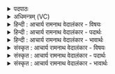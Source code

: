 <details><summary>पदपाठः</summary>

इरज्य꣢न्। अ꣣ग्ने। प्रथयस्व। जन्तु꣡भिः꣢। अ꣣स्मे꣡इति। रा꣡यः꣢꣯। अ꣣र्मत्य। अ। मर्त्य। सः꣢। द꣣र्शत꣡स्य꣢। व꣡पु꣢꣯षः। वि। रा꣣जसि। पृण꣡क्षि꣢। द꣡र्शत꣢म्। क्र꣡तु꣢꣯म्। १८१९।
</details>

<details><summary>अधिमन्त्रम् (VC)</summary>

- अग्निः
- अग्निः पावकः
- सतोबृहती
- पञ्चमः
</details>

<details><summary>हिन्दी : आचार्य रामनाथ वेदालंकार - विषयः</summary>

अगले मन्त्र में जगदीश्वर की स्तुति तथा उससे प्रार्थना की गयी है।
</details>

<details><summary>हिन्दी : आचार्य रामनाथ वेदालंकार - पदार्थः</summary>

पदार्थान्वयभाषाः -  हे (अमर्त्य) अमर (अग्ने) मार्गदर्शक परमात्मन् ! (इरज्यन्) सबके ईश्वर होते हुए आप (जन्तुभिः) उत्पन्न अभ्यास,वैराग्य,प्रणव-जप,मैत्री,करुणा,मुदिता,उपेक्षा,ज्योतिष्मती प्रज्ञा,ऋतम्भरा प्रज्ञा,समाधि आदियों से (अस्मे) हमारे लिए (रायः) अभ्युदय-निःश्रेयस रूप ऐश्वर्यों का (प्रथयस्व) विस्तार करो। (सः) वह प्रसिद्ध आप (दर्शतस्य) दर्शनीय वा आपके दर्शन में सहायक (वपुषः) अन्नमय,प्राणमय,मनोमय,विज्ञानमय,आनन्दमय रूप पञ्च शरीरों के (वि राजसि) विशिष्ट राजा हो। आप ही हमारे मन में (दर्शतम्) ज्ञान-दर्शन के साधन (क्रतुम्) सङ्कल्प को (पृणक्षि) संयुक्त करते हो ॥४॥
</details>

<details><summary>हिन्दी : आचार्य रामनाथ वेदालंकार - भावार्थः</summary>

भावार्थभाषाः -  जगदीश्वर की ही सहायता से योगसाधना में संलग्न उपासक अपने लक्ष्य की पूर्ति में सफल होते हैं ॥४॥
</details>

<details><summary>संस्कृत : आचार्य रामनाथ वेदालंकार - विषयः</summary>

अथ जगदीश्वरं स्तौति प्रार्थयते च।
</details>

<details><summary>संस्कृत : आचार्य रामनाथ वेदालंकार - पदार्थः</summary>

पदार्थान्वयभाषाः -  हे (अमर्त्य) अमर (अग्ने) मार्गदर्शक परमात्मन् ! (इरज्यन्) ईश्वरो भवन् त्वम्।[इरज्यतिः ऐश्वर्यकर्मा। निघं० २।२१।] (जन्तुभिः) जातैः अभ्यासवैराग्यप्रणवजपमैत्रीकरुणामुदितोपेक्षाज्योतिष्मती- प्रज्ञाऋतम्भरा-प्रज्ञासमाध्यादिभिः।[जायन्ते जन्यन्ते वा ये ते जन्तवः। ‘कमिमनिजनिगाभायाहिभ्यश्च’उ० १।७३ इति तुः प्रत्ययः।] (अस्मे) अस्मभ्यम् (रायः) अभ्युदयनिःश्रेयसरूपाणि ऐश्वर्याणि (प्रथयस्व) विस्तारय। (सः) असौ प्रसिद्धः त्वम् (दर्शतस्य) दर्शनीयस्य,त्वद्दर्शनसहायभूतस्य वा (वपुषः) अन्नमयप्राणमयमनोमयविज्ञान-मयानन्दमयरूपस्य देहपञ्चकस्य (वि राजसि) विशिष्टो राजा भवसि। त्वमेवास्माकं मनसि (दर्शतम्) ज्ञानदर्शनसाधनम् (क्रतुम्) संकल्पम् (पृणक्षि) संयोजयसि ॥४ ॥२
</details>

<details><summary>संस्कृत : आचार्य रामनाथ वेदालंकार - भावार्थः</summary>

भावार्थभाषाः -  जगदीश्वरस्यैव साहाय्येन योगसाधनारता उपासकाः स्वलक्ष्यपूर्तौ सफलीभवन्ति ॥४ ॥
</details>